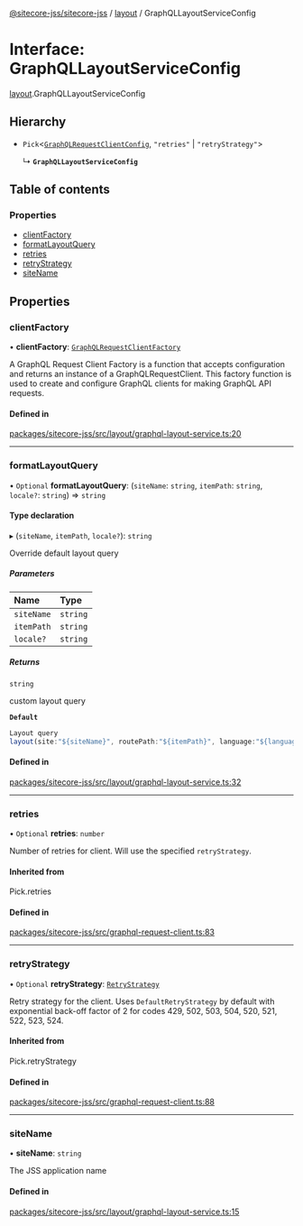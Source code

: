 [@sitecore-jss/sitecore-jss](../README.md) / [layout](../modules/layout.md) / GraphQLLayoutServiceConfig

# Interface: GraphQLLayoutServiceConfig

[layout](../modules/layout.md).GraphQLLayoutServiceConfig

## Hierarchy

- `Pick`\<[`GraphQLRequestClientConfig`](../modules/index.md#graphqlrequestclientconfig), ``"retries"`` \| ``"retryStrategy"``\>

  ↳ **`GraphQLLayoutServiceConfig`**

## Table of contents

### Properties

- [clientFactory](layout.GraphQLLayoutServiceConfig.md#clientfactory)
- [formatLayoutQuery](layout.GraphQLLayoutServiceConfig.md#formatlayoutquery)
- [retries](layout.GraphQLLayoutServiceConfig.md#retries)
- [retryStrategy](layout.GraphQLLayoutServiceConfig.md#retrystrategy)
- [siteName](layout.GraphQLLayoutServiceConfig.md#sitename)

## Properties

### clientFactory

• **clientFactory**: [`GraphQLRequestClientFactory`](../modules/index.md#graphqlrequestclientfactory)

A GraphQL Request Client Factory is a function that accepts configuration and returns an instance of a GraphQLRequestClient.
This factory function is used to create and configure GraphQL clients for making GraphQL API requests.

#### Defined in

[packages/sitecore-jss/src/layout/graphql-layout-service.ts:20](https://github.com/Sitecore/jss/blob/07fb39be2/packages/sitecore-jss/src/layout/graphql-layout-service.ts#L20)

___

### formatLayoutQuery

• `Optional` **formatLayoutQuery**: (`siteName`: `string`, `itemPath`: `string`, `locale?`: `string`) => `string`

#### Type declaration

▸ (`siteName`, `itemPath`, `locale?`): `string`

Override default layout query

##### Parameters

| Name | Type |
| :------ | :------ |
| `siteName` | `string` |
| `itemPath` | `string` |
| `locale?` | `string` |

##### Returns

`string`

custom layout query

**`Default`**

```ts
Layout query
layout(site:"${siteName}", routePath:"${itemPath}", language:"${language}")
```

#### Defined in

[packages/sitecore-jss/src/layout/graphql-layout-service.ts:32](https://github.com/Sitecore/jss/blob/07fb39be2/packages/sitecore-jss/src/layout/graphql-layout-service.ts#L32)

___

### retries

• `Optional` **retries**: `number`

Number of retries for client. Will use the specified `retryStrategy`.

#### Inherited from

Pick.retries

#### Defined in

[packages/sitecore-jss/src/graphql-request-client.ts:83](https://github.com/Sitecore/jss/blob/07fb39be2/packages/sitecore-jss/src/graphql-request-client.ts#L83)

___

### retryStrategy

• `Optional` **retryStrategy**: [`RetryStrategy`](index.RetryStrategy.md)

Retry strategy for the client. Uses `DefaultRetryStrategy` by default with exponential
back-off factor of 2 for codes 429, 502, 503, 504, 520, 521, 522, 523, 524.

#### Inherited from

Pick.retryStrategy

#### Defined in

[packages/sitecore-jss/src/graphql-request-client.ts:88](https://github.com/Sitecore/jss/blob/07fb39be2/packages/sitecore-jss/src/graphql-request-client.ts#L88)

___

### siteName

• **siteName**: `string`

The JSS application name

#### Defined in

[packages/sitecore-jss/src/layout/graphql-layout-service.ts:15](https://github.com/Sitecore/jss/blob/07fb39be2/packages/sitecore-jss/src/layout/graphql-layout-service.ts#L15)
